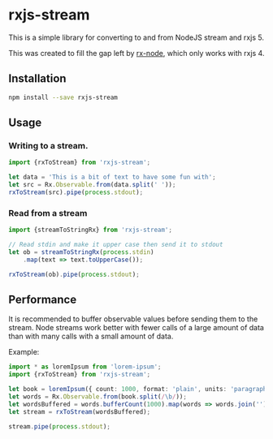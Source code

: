# rxjs-stream

This is a simple library for converting to and from NodeJS stream and rxjs 5.

This was created to fill the gap left by [rx-node](https://www.npmjs.com/package/rx-node),
which only works with rxjs 4.

## Installation

```sh
npm install --save rxjs-stream
```

## Usage

### Writing to a stream.

```typescript
import {rxToStream} from 'rxjs-stream';

let data = 'This is a bit of text to have some fun with';
let src = Rx.Observable.from(data.split(' '));
rxToStream(src).pipe(process.stdout);
```

### Read from a stream

```typescript
import {streamToStringRx} from 'rxjs-stream';

// Read stdin and make it upper case then send it to stdout
let ob = streamToStringRx(process.stdin)
    .map(text => text.toUpperCase());

rxToStream(ob).pipe(process.stdout);
```

## Performance

It is recommended to buffer observable values before sending them to the stream.
Node streams work better with fewer calls of a large amount of data than with many
calls with a small amount of data.

Example:

```typescript
import * as loremIpsum from 'lorem-ipsum';
import {rxToStream} from 'rxjs-stream';

let book = loremIpsum({ count: 1000, format: 'plain', units: 'paragraphs'});
let words = Rx.Observable.from(book.split(/\b/));
let wordsBuffered = words.bufferCount(1000).map(words => words.join(''));
let stream = rxToStream(wordsBuffered);

stream.pipe(process.stdout);
```
